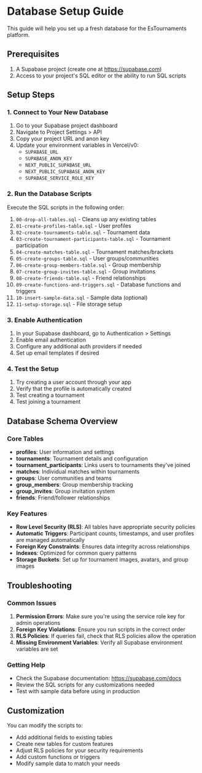# Database Setup Guide

This guide will help you set up a fresh database for the EsTournaments platform.

## Prerequisites

1. A Supabase project (create one at https://supabase.com)
2. Access to your project's SQL editor or the ability to run SQL scripts

## Setup Steps

### 1. Connect to Your New Database

1. Go to your Supabase project dashboard
2. Navigate to Project Settings > API
3. Copy your project URL and anon key
4. Update your environment variables in Vercel/v0:
   - `SUPABASE_URL`
   - `SUPABASE_ANON_KEY`
   - `NEXT_PUBLIC_SUPABASE_URL`
   - `NEXT_PUBLIC_SUPABASE_ANON_KEY`
   - `SUPABASE_SERVICE_ROLE_KEY`

### 2. Run the Database Scripts

Execute the SQL scripts in the following order:

1. `00-drop-all-tables.sql` - Cleans up any existing tables
2. `01-create-profiles-table.sql` - User profiles
3. `02-create-tournaments-table.sql` - Tournament data
4. `03-create-tournament-participants-table.sql` - Tournament participation
5. `04-create-matches-table.sql` - Tournament matches/brackets
6. `05-create-groups-table.sql` - User groups/communities
7. `06-create-group-members-table.sql` - Group membership
8. `07-create-group-invites-table.sql` - Group invitations
9. `08-create-friends-table.sql` - Friend relationships
10. `09-create-functions-and-triggers.sql` - Database functions and triggers
11. `10-insert-sample-data.sql` - Sample data (optional)
12. `11-setup-storage.sql` - File storage setup

### 3. Enable Authentication

1. In your Supabase dashboard, go to Authentication > Settings
2. Enable email authentication
3. Configure any additional auth providers if needed
4. Set up email templates if desired

### 4. Test the Setup

1. Try creating a user account through your app
2. Verify that the profile is automatically created
3. Test creating a tournament
4. Test joining a tournament

## Database Schema Overview

### Core Tables

- **profiles**: User information and settings
- **tournaments**: Tournament details and configuration
- **tournament_participants**: Links users to tournaments they've joined
- **matches**: Individual matches within tournaments
- **groups**: User communities and teams
- **group_members**: Group membership tracking
- **group_invites**: Group invitation system
- **friends**: Friend/follower relationships

### Key Features

- **Row Level Security (RLS)**: All tables have appropriate security policies
- **Automatic Triggers**: Participant counts, timestamps, and user profiles are managed automatically
- **Foreign Key Constraints**: Ensures data integrity across relationships
- **Indexes**: Optimized for common query patterns
- **Storage Buckets**: Set up for tournament images, avatars, and group images

## Troubleshooting

### Common Issues

1. **Permission Errors**: Make sure you're using the service role key for admin operations
2. **Foreign Key Violations**: Ensure you run scripts in the correct order
3. **RLS Policies**: If queries fail, check that RLS policies allow the operation
4. **Missing Environment Variables**: Verify all Supabase environment variables are set

### Getting Help

- Check the Supabase documentation: https://supabase.com/docs
- Review the SQL scripts for any customizations needed
- Test with sample data before using in production

## Customization

You can modify the scripts to:
- Add additional fields to existing tables
- Create new tables for custom features
- Adjust RLS policies for your security requirements
- Add custom functions or triggers
- Modify sample data to match your needs

